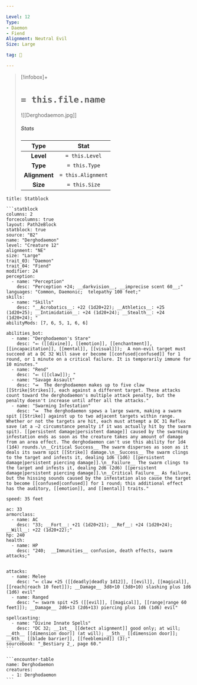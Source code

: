 ```yaml
---

Level: 12
Type:
- Daemon
- Fiend
Alignment: Neutral Evil
Size: Large

tag: 👹

---
```


> [!infobox]+
> #  `= this.file.name`
> ![[Derghodaemon.jpg]]
> ##### Stats
> Type | Stat |
> :---:|:---:|
> **Level** | `= this.Level` |
> **Type** | `= this.Type` |
> **Alignment** | `= this.Alignment` |
> **Size** | `= this.Size` |



````ad-info
title: Statblock

```statblock
columns: 2
forcecolumns: true
layout: Path2eBlock
statblock: true
source: "B2"
name: "Derghodaemon"
level: "Creature 12"
alignment: "NE"
size: "Large"
trait_03: "Daemon"
trait_04: "Fiend"
modifier: 24
perception:
  - name: "Perception"
    desc: "Perception +24; __darkvision__, __imprecise scent 60__;"
languages: "Common, Daemonic;  telepathy 100 feet;"
skills:
  - name: "Skills"
    desc: "__Acrobatics__: +22 (1d20+22); __Athletics__: +25 (1d20+25); __Intimidation__: +24 (1d20+24); __Stealth__: +24 (1d20+24); "
abilityMods: [7, 6, 5, 1, 6, 6]

abilities_bot:
  - name: "Derghodaemon's Stare"
    desc: "⬻ ([[divine]], [[emotion]], [[enchantment]], [[incapacitation]], [[mental]], [[visual]]);  A non-evil target must succeed at a DC 32 Will save or become [[confused|confused]] for 1 round, or 1 minute on a critical failure. It is temporarily immune for 10 minutes."
  - name: "Rend"
    desc: "⬻ ([[claw]]); "
  - name: "Savage Assault"
    desc: "⬺  The derghodaemon makes up to five claw [[Strike|Strikes]], each against a different target. These attacks count toward the derghodaemon's multiple attack penalty, but the penalty doesn't increase until after all the attacks."
  - name: "Swarming Infestation"
    desc: "⬺  The derghodaemon spews a large swarm, making a swarm spit [[Strike]] against up to two adjacent targets within range. Whether or not the targets are hit, each must attempt a DC 31 Reflex save (at a –2 circumstance penalty if it was actually hit by the swarm spit). [[persistent damage|persistent damage]] caused by the swarming infestation ends as soon as the creature takes any amount of damage from an area effect. The derghodaemon can't use this ability for 1d4 (1d4) rounds.\n__Critical Success__ The swarm disperses as soon as it deals its swarm spit [[Strike]] damage.\n__Success__ The swarm clings to the target and infests it, dealing 1d6 (1d6) [[persistent damage|persistent piercing damage]].\n__Failure__ The swarm clings to the target and infests it, dealing 2d6 (2d6) [[persistent damage|persistent piercing damage]].\n__Critical Failure__ As failure, but the hissing sounds caused by the infestation also cause the target to become [[confused|confused]] for 1 round; this additional effect has the auditory, [[emotion]], and [[mental]] traits."

speed: 35 feet

ac: 33
armorclass:
  - name: AC
    desc: "33; __Fort__: +21 (1d20+21); __Ref__: +24 (1d20+24); __Will__: +22 (1d20+22);"
hp: 240
health:
  - name: HP
    desc: "240;  __Immunities__ confusion, death effects, swarm attacks;"


attacks:
  - name: Melee
    desc: "⬻ claw +25 ([[deadly|deadly 1d12]], [[evil]], [[magical]], [[reach|reach 10 feet]]); __Damage__ 3d8+10 (3d8+10) slashing plus 1d6 (1d6) evil"
  - name: Ranged
    desc: "⬻ swarm spit +25 ([[evil]], [[magical]], [[range|range 60 feet]]); __Damage__ 2d6+13 (2d6+13) piercing plus 1d6 (1d6) evil"

spellcasting:
  - name: "Divine Innate Spells"
    desc: "DC 32; __1st__ [[detect alignment]] good only; at will; __4th__ [[dimension door]] (at will); __5th__ [[dimension door]]; __6th__ [[blade barrier]], [[feeblemind]] (3);"
sourcebook: "_Bestiary 2_, page 60."
```

```encounter-table
name: Derghodaemon
creatures:
  - 1: Derghodaemon
```

````



